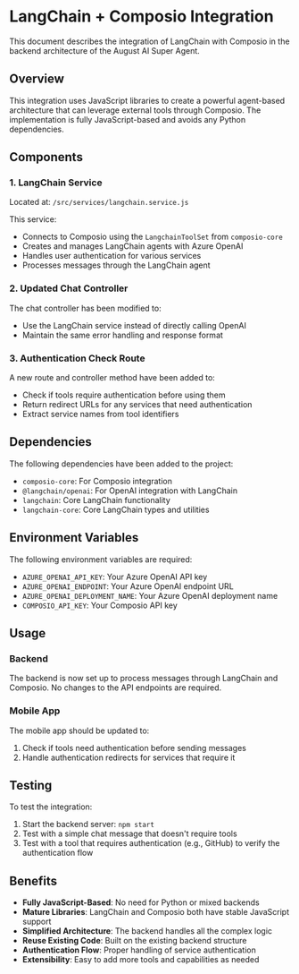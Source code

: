 # LangChain + Composio Integration

This document describes the integration of LangChain with Composio in the backend architecture of the August AI Super Agent.

## Overview

This integration uses JavaScript libraries to create a powerful agent-based architecture that can leverage external tools through Composio. The implementation is fully JavaScript-based and avoids any Python dependencies.

## Components

### 1. LangChain Service

Located at: `/src/services/langchain.service.js`

This service:
- Connects to Composio using the `LangchainToolSet` from `composio-core`
- Creates and manages LangChain agents with Azure OpenAI
- Handles user authentication for various services
- Processes messages through the LangChain agent

### 2. Updated Chat Controller

The chat controller has been modified to:
- Use the LangChain service instead of directly calling OpenAI
- Maintain the same error handling and response format

### 3. Authentication Check Route

A new route and controller method have been added to:
- Check if tools require authentication before using them
- Return redirect URLs for any services that need authentication
- Extract service names from tool identifiers

## Dependencies

The following dependencies have been added to the project:
- `composio-core`: For Composio integration
- `@langchain/openai`: For OpenAI integration with LangChain
- `langchain`: Core LangChain functionality
- `langchain-core`: Core LangChain types and utilities

## Environment Variables

The following environment variables are required:
- `AZURE_OPENAI_API_KEY`: Your Azure OpenAI API key
- `AZURE_OPENAI_ENDPOINT`: Your Azure OpenAI endpoint URL
- `AZURE_OPENAI_DEPLOYMENT_NAME`: Your Azure OpenAI deployment name
- `COMPOSIO_API_KEY`: Your Composio API key

## Usage

### Backend

The backend is now set up to process messages through LangChain and Composio. No changes to the API endpoints are required.

### Mobile App

The mobile app should be updated to:
1. Check if tools need authentication before sending messages
2. Handle authentication redirects for services that require it

## Testing

To test the integration:
1. Start the backend server: `npm start`
2. Test with a simple chat message that doesn't require tools
3. Test with a tool that requires authentication (e.g., GitHub) to verify the authentication flow

## Benefits

- **Fully JavaScript-Based**: No need for Python or mixed backends
- **Mature Libraries**: LangChain and Composio both have stable JavaScript support
- **Simplified Architecture**: The backend handles all the complex logic
- **Reuse Existing Code**: Built on the existing backend structure
- **Authentication Flow**: Proper handling of service authentication
- **Extensibility**: Easy to add more tools and capabilities as needed
